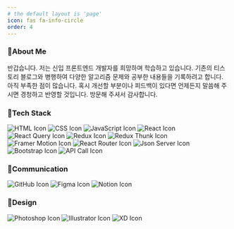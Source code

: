 ```yaml
---
# the default layout is 'page'
icon: fas fa-info-circle
order: 4
---
```


### 📍**About Me**
반갑습니다. 저는 신입 프론트엔드  개발자를 희망하며 학습하고 있습니다. 기존의 티스토리 블로그와 병행하여 다양한 알고리즘 문제와 공부한 내용들을 기록하려고 합니다. 아직 부족한 점이 많습니다. 혹시 개선할 부분이나 피드백이 있다면 언제든지 말씀해 주시면 경청하고 반영할 것입니다. 방문해 주셔서 감사합니다.

### 📍**Tech Stack**
<div>
	<img src="https://img.shields.io/badge/HTML-E34F26?style=for-the-badge&logo=html5&logoColor=white" alt="HTML Icon"> 
	<img src="https://img.shields.io/badge/CSS-1572B6?style=for-the-badge&logo=css3&logoColor=white" alt="CSS Icon"> 
	<img src="https://img.shields.io/badge/JavaScript-F7DF1E?style=for-the-badge&logo=javascript&logoColor=black" alt="JavaScript Icon">
	<img src="https://img.shields.io/badge/React-61DAFB?style=for-the-badge&logo=react&logoColor=black" alt="React Icon">
	<img src="https://img.shields.io/badge/React Query-FF4154?style=for-the-badge&logo=reactquery&logoColor=white" alt="React Query Icon">
	<img src="https://img.shields.io/badge/Redux-764ABC?style=for-the-badge&logo=redux&logoColor=white" alt="Redux Icon">
	<img src="https://img.shields.io/badge/Redux Thunk-76B83F?style=for-the-badge&logo=redux&logoColor=white" alt="Redux Thunk Icon">
	<img src="https://img.shields.io/badge/Framer Motion-0055FF?style=for-the-badge&logo=framer&logoColor=white" alt="Framer Motion Icon">
	<img src="https://img.shields.io/badge/React Router-CA4245?style=for-the-badge&logo=reactrouter&logoColor=white" alt="React Router Icon">
	<img src="https://img.shields.io/badge/Json Server-000000?style=for-the-badge&logo=json&logoColor=white" alt="Json Server Icon">
	<img src="https://img.shields.io/badge/Bootstrap-7952B3?style=for-the-badge&logo=bootstrap&logoColor=white" alt="Bootstrap Icon">
	<img src="https://img.shields.io/badge/API Call-E3695F?style=for-the-badge&logoColor=white" alt="API Call Icon">   
</div>

### 📍**Communication**
<div>
	<img src="https://img.shields.io/badge/GitHub-181717?style=for-the-badge&logo=github&logoColor=white" alt="GitHub Icon">
		<img src="https://img.shields.io/badge/Figma-F24E1E?style=for-the-badge&logo=figma&logoColor=white" alt="Figma Icon">
		<img src="https://img.shields.io/badge/Notion-000000?style=for-the-badge&logo=notion&logoColor=white" alt="Notion Icon">
</div>

### 📍**Design**
<div>
	<img src="https://img.shields.io/badge/Photoshop-31A8FF?style=for-the-badge&logo=adobephotoshop&logoColor=white" alt="Photoshop Icon">
		<img src="https://img.shields.io/badge/Illustrator-FF9A00?style=for-the-badge&logo=adobeillustrator&logoColor=white" alt="Illustrator Icon">
		<img src="https://img.shields.io/badge/XD-FF61F6?style=for-the-badge&logo=adobexd&logoColor=white" alt="XD Icon">
</div>